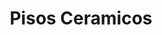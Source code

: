 ---
title: "Pisos Ceramicos"
url: /ciudad-autonoma-de-buenos-aires/pisos-ceramicos/
shop: hágalo usted mismo
---